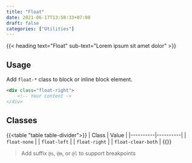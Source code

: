 ```yaml
---
title: "Float"
date: 2021-06-17T13:58:33+07:00
draft: false
categories: ["Utilities"]
---
```


{{< heading text="Float" sub-text="Lorem ipsum sit amet dolor" >}}

## Usage

Add `float-*` class to block or inline block element.

``` html
<div class="float-right">
    <!-- Your content ->
</div>
```

## Classes

{{<table "table table-divider">}}
| Class | Value |
|----------|----------|
| `float-none` |
| `float-left` |
| `float-right` |
| `float-clear-both` |
{{</table>}}

> Add suffix `@s`, `@m`, or `@l` to support breakpoints